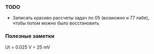 ### TODO
- Записать красиво рассчеты задач по 05 (возможно и 77 лабе), чтобы потом можно было восстановить

### Полезные заметки
Ut = 0.025 V = 25 mV